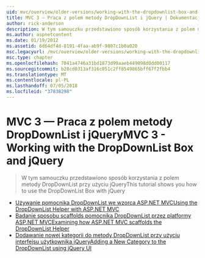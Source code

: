 ```yaml
---
uid: mvc/overview/older-versions/working-with-the-dropdownlist-box-and-jquery/index
title: MVC 3 — Praca z polem metody DropDownList i jQuery | Dokumentacja firmy Microsoft
author: rick-anderson
description: W tym samouczku przedstawiono sposób korzystania z polem metody DropDownList przy użyciu jQuery
ms.author: aspnetcontent
ms.date: 01/19/2012
ms.assetid: 6d64df4d-8191-4faa-ab9f-9807c1b0a020
msc.legacyurl: /mvc/overview/older-versions/working-with-the-dropdownlist-box-and-jquery
msc.type: chapter
ms.openlocfilehash: 7041a4746a31bd1873d99aaeb449098d0dd00117
ms.sourcegitcommit: b28cd0313af316c051c2ff8549865bff67f2fbb4
ms.translationtype: MT
ms.contentlocale: pl-PL
ms.lasthandoff: 07/05/2018
ms.locfileid: "37838298"
---
```

<a name="mvc-3---working-with-the-dropdownlist-box-and-jquery"></a><span data-ttu-id="88764-103">MVC 3 — Praca z polem metody DropDownList i jQuery</span><span class="sxs-lookup"><span data-stu-id="88764-103">MVC 3 - Working with the DropDownList Box and jQuery</span></span>
====================
> <span data-ttu-id="88764-104">W tym samouczku przedstawiono sposób korzystania z polem metody DropDownList przy użyciu jQuery</span><span class="sxs-lookup"><span data-stu-id="88764-104">This tutorial shows you how to use the DropDownList Box with jQuery</span></span>


- [<span data-ttu-id="88764-105">Używanie pomocnika DropDownList we wzorca ASP.NET MVC</span><span class="sxs-lookup"><span data-stu-id="88764-105">Using the DropDownList Helper with ASP.NET MVC</span></span>](using-the-dropdownlist-helper-with-aspnet-mvc.md)
- [<span data-ttu-id="88764-106">Badanie sposobu scaffolds pomocnika DropDownList przez platformy ASP.NET MVC</span><span class="sxs-lookup"><span data-stu-id="88764-106">Examining how ASP.NET MVC scaffolds the DropDownList Helper</span></span>](examining-how-aspnet-mvc-scaffolds-the-dropdownlist-helper.md)
- [<span data-ttu-id="88764-107">Dodawanie nowej kategorii do metody DropDownList przy użyciu interfejsu użytkownika jQuery</span><span class="sxs-lookup"><span data-stu-id="88764-107">Adding a New Category to the DropDownList using jQuery UI</span></span>](adding-a-new-category-to-the-dropdownlist-using-jquery-ui.md)
